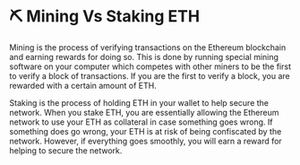 # ⛏ Mining Vs Staking ETH

Mining is the process of verifying transactions on the Ethereum blockchain and earning rewards for doing so. This is done by running special mining software on your computer which competes with other miners to be the first to verify a block of transactions. If you are the first to verify a block, you are rewarded with a certain amount of ETH.

Staking is the process of holding ETH in your wallet to help secure the network. When you stake ETH, you are essentially allowing the Ethereum network to use your ETH as collateral in case something goes wrong. If something does go wrong, your ETH is at risk of being confiscated by the network. However, if everything goes smoothly, you will earn a reward for helping to secure the network.
